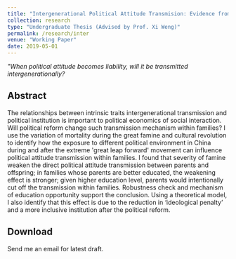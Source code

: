 ```yaml
---
title: "Intergenerational Political Attitude Transmision: Evidence from Chinese Families"
collection: research
type: "Undergraduate Thesis (Advised by Prof. Xi Weng)"
permalink: /research/inter
venue: "Working Paper"
date: 2019-05-01
---
```


*"When political attitude becomes liability, will it be transmitted intergenerationally?*

Abstract
------
The relationships between intrinsic traits intergenerational transmission and political institution is important to political economics of social interaction. Will political reform change such transmission mechanism within families? I use the variation of mortality during the great famine and cultural revolution to identify how the exposure to different political environment in China during and after the extreme 'great leap forward' movement can influence political attitude transmission within families. I found that severity of famine weaken the direct political attitude transmission between parents and offspring; in families whose parents are better educated, the weakening effect is stronger; given higher education level, parents would intentionally cut off the transmission within families. Robustness check and mechanism of education opportunity support the conclusion. Using a theoretical model, I also identify that this effect is due to the reduction in ‘ideological penalty’ and a more inclusive institution after the political reform.

Download
------
Send me an email for latest draft.
